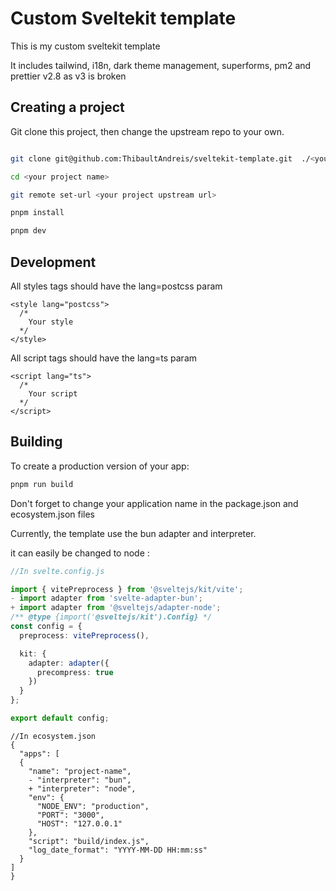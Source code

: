 # Custom Sveltekit template

This is my custom sveltekit template

It includes tailwind, i18n, dark theme management, superforms, pm2 and prettier v2.8 as v3 is broken

## Creating a project

Git clone this project, then change the upstream repo to your own.

```bash

git clone git@github.com:ThibaultAndreis/sveltekit-template.git  ./<your project name>

cd <your project name>

git remote set-url <your project upstream url>

pnpm install

pnpm dev
```

## Development

All styles tags should have the lang=postcss param

```sveltehtml
<style lang="postcss">
  /*
    Your style
  */
</style>
```

All script tags should have the lang=ts param
```sveltehtml
<script lang="ts">
  /*
    Your script
  */
</script>
```

## Building

To create a production version of your app:

```bash
pnpm run build
```

Don't forget to change your application name in the package.json and ecosystem.json files

Currently, the template use the bun adapter and interpreter.

it can easily be changed to node :

```typescript
//In svelte.config.js

import { vitePreprocess } from '@sveltejs/kit/vite';
- import adapter from 'svelte-adapter-bun';
+ import adapter from '@sveltejs/adapter-node';
/** @type {import('@sveltejs/kit').Config} */
const config = {
  preprocess: vitePreprocess(),

  kit: {
    adapter: adapter({
      precompress: true
    })
  }
};

export default config;

```


```json5
//In ecosystem.json
{
  "apps": [
  {
    "name": "project-name",
    - "interpreter": "bun",
    + "interpreter": "node",
    "env": {
      "NODE_ENV": "production",
      "PORT": "3000",
      "HOST": "127.0.0.1"
    },
    "script": "build/index.js",
    "log_date_format": "YYYY-MM-DD HH:mm:ss"
  }
]
}
```
